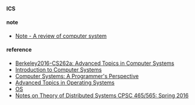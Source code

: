#### ICS

#### note
* [Note - A review of computer system](http://muyun.github.io/technology/system/summary/a-review-of-computer-system.html)

#### reference
* [Berkeley2016-CS262a: Advanced Topics in Computer Systems](https://amplab.github.io/cs262a-fall2016/)
* [Introduction to Computer Systems](https://www.cs.cmu.edu/~213/index.html)
* [Computer Systems: A Programmer's Perspective](http://csapp.cs.cmu.edu/3e/adoptions.html)
* [Advanced Topics in Operating Systems](https://web.stanford.edu/class/cs240/about/)
* [OS](https://github.com/jdsutton/Technical-Interview-Megarepo/tree/master/Operating%20Systems)
* [Notes on Theory of Distributed Systems
CPSC 465/565: Spring 2016](http://www.cs.yale.edu/homes/aspnes/classes/465/notes.pdf)
